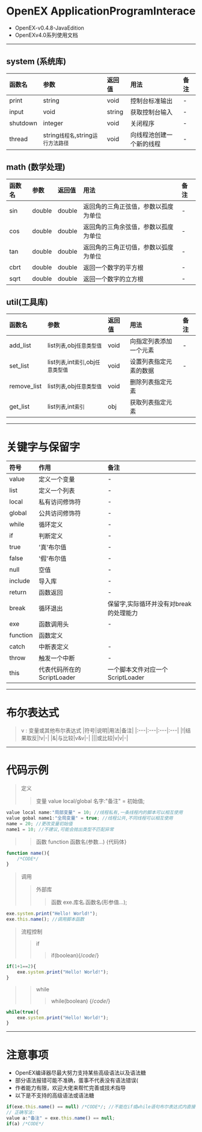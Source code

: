 # OpenEX ApplicationProgramInterace
* OpenEX-v0.4.8-JavaEdition
* OpenEXv4.0系列使用文档

<hr>

## system (系统库)
|函数名|参数|返回值|用法|备注|
|:---|:---|:---|:---|:---|
|print|string|void|控制台标准输出|-|
|input|void|string|获取控制台输入|-|
|shutdown|integer|void|关闭程序|-|
|thread|string<code>线程名</code>,string<code>运行方法路径</code>|void|向线程池创建一个新的线程|-|

## math (数学处理)
|函数名|参数|返回值|用法|备注|
|:---|:---|:---|:---|:---|
|sin|double|double|返回角的三角正弦值，参数以孤度为单位|-|
|cos|double|double|返回角的三角余弦值，参数以孤度为单位|-|
|tan|double|double|返回角的三角正切值，参数以弧度为单位|-|
|cbrt|double|double|返回一个数字的平方根|-|
|sqrt|double|double|返回一个数字的立方根|-|

## util(工具库)
|函数名|参数|返回值|用法|备注|
|:---|:---|:---|:---|:---|
|add_list|list<code>列表</code>,obj<code>任意类型值</code>|void|向指定列表添加一个元素|-|
|set_list|list<code>列表</code>,int<code>索引</code>,obj<code>任意类型值</code>|void|设置列表指定元素的数据|-|
|remove_list|list<code>列表</code>,obj<code>任意类型值</code>|void|删除列表指定元素|
|get_list|list<code>列表</code>,int<code>索引</code>|obj|获取列表指定元素|


<hr>

# 关键字与保留字
|符号|作用|备注|
|:---|:---|:---|
|value|定义一个变量|-|
|list|定义一个列表|-|
|local|私有访问修饰符|-|
|global|公共访问修饰符|-|
|while|循环定义|-|
|if|判断定义|-|
|true|'真'布尔值|-|
|false|'假'布尔值|-|
|null|空值|-|
|include|导入库|-|
|return|函数返回|-|
|break|循环退出|保留字,实际循环并没有对break的处理能力|
|exe|函数调用头|-|
|function|函数定义|
|catch|中断表定义|-|
|throw|触发一个中断|-|
|this|代表代码所在的ScriptLoader|一个脚本文件对应一个ScriptLoader|

<hr>

# 布尔表达式
> v : 变量或其他布尔表达式
|符号|说明|用法|备注|
|:---|:---|:---|:---|
|!|结果取反|!v|-|
|&|与比较|v&v|-|
|\||或比较|v\|v|-|

<hr>

# 代码示例

> 定义
>> 变量 value local/global 名字:"备注" = 初始值;
``` js
value local name:"局部变量" = 10; //线程私有,一条线程内的脚本可以相互使用
value gobal name1:"全局变量" = true; //线程公共,不同线程可以相互使用
name = 20; //更改变量初始值
name1 = 10; //不建议,可能会抛出类型不匹配异常
```

>> 函数 function 函数名(参数...) {代码体}
```js
function name(){
    /*CODE*/
}
```

> 调用
>> 外部库
>>> 函数 exe.库名.函数名(形参值...);
```js
exe.system.print("Hello! World!");
exe.this.name(); //调用脚本函数
```

> 流程控制
>> if 
>>> if(boolean){/*code*/} 
```js
if(1+1==2){
    exe.system.print("Hello! World!");
}
```
>> while
>>> while(boolean) {/*code*/}
```js
while(true){
    exe.system.print("Hello! World!");
}
```

<hr>

# 注意事项
* OpenEX编译器尽最大努力支持某些高级语法以及语法糖
* 部分语法报错可能不准确，蛋事不代表没有语法错误(
* 作者能力有限，欢迎大佬来帮忙完善或技术指导
* 以下是不支持的高级语法或语法糖
```js
if(exe.this.name() == null) /*CODE*/; //不能在if或while语句布尔表达式内直接引用函数
// 正确写法:
value a:"备注" = exe.this.name() == null;
if(a) /*CODE*/
```



